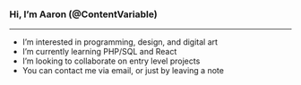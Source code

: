 ### Hi, I’m Aaron (@ContentVariable)
----------
- I’m interested in programming, design, and digital art
- I’m currently learning PHP/SQL and React
- I’m looking to collaborate on entry level projects
- You can contact me via email, or just by leaving a note

